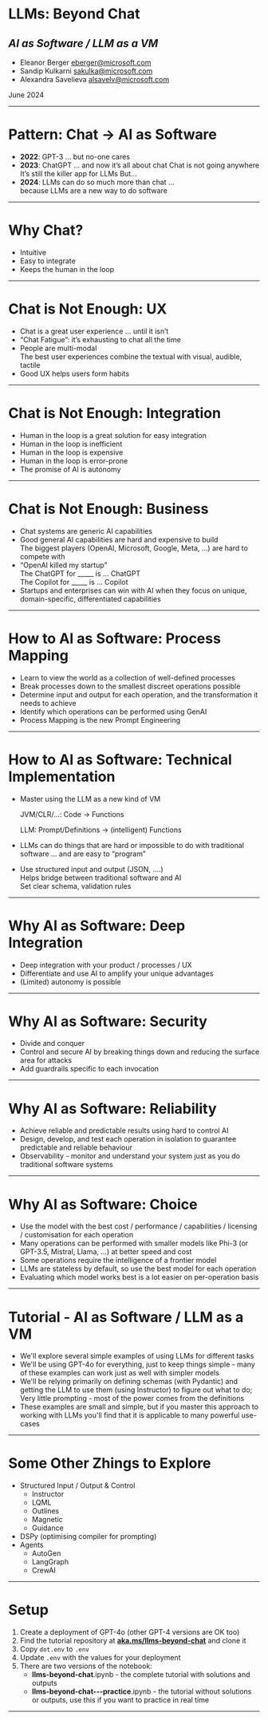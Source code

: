 # LLMs: Beyond Chat

## *AI as Software / LLM as a VM*

- Eleanor Berger <eberger@microsoft.com>
- Sandip Kulkarni <sakulka@microsoft.com>
- Alexandra Savelieva <alsavelv@microsoft.com>

June 2024

---

# Pattern: Chat -> AI as Software

- __2022__: GPT-3 … but no-one cares​
- __2023__: ChatGPT … and now it’s all about chat​ 
	   Chat is not going anywhere​
	   It’s still the killer app for LLMs​
	   But…​
- __2024__: LLMs can do so much more than chat …​  
	   because LLMs are a new way to do software

---

# Why Chat?

- Intuitive
- Easy to integrate
- Keeps the human in the loop

---

# Chat is Not Enough: UX

- Chat is a great user experience … until it isn’t​
- “Chat Fatigue”: it’s exhausting to chat all the time​
- People are multi-modal​  
	The best user experiences combine the textual with visual, audible, tactile​
- Good UX helps users form habits

---

# Chat is Not Enough: Integration

- Human in the loop is a great solution for easy integration​
- Human in the loop is inefficient
- Human in the loop is expensive
- Human in the loop is error-prone
- The promise of AI is autonomy

---

# Chat is Not Enough: Business

- Chat systems are generic AI capabilities​
- Good general AI capabilities are hard and expensive to build​  
	The biggest players (OpenAI, Microsoft, Google, Meta, …) are hard to compete with​
- “OpenAI killed my startup”​  
	The ChatGPT for _____ is … ChatGPT​  
	The Copilot for _____ is … Copilot​
- Startups and enterprises can win with AI when they focus on unique, domain-specific, differentiated capabilities

---

# How to AI as Software: Process Mapping

- Learn to view the world as a collection of well-defined processes​
- Break processes down to the smallest discreet operations possible
- Determine input and output for each operation, and the transformation it needs to achieve
- Identify which operations can be performed using GenAI​
- Process Mapping is the new Prompt Engineering

---

# How to AI as Software: Technical Implementation

- Master using the LLM as a new kind of VM​ 
	
	JVM/CLR/...: Code -> Functions​
	
	LLM: Prompt/Definitions -> (intelligent) Functions​
- LLMs can do things that are hard or impossible to do with traditional software … and are easy to “program”
- Use structured input and output (JSON, ....)​  
	Helps bridge between traditional software and AI​  
	Set clear schema, validation rules

---

# Why AI as Software: Deep Integration

- Deep integration with your product / processes / UX​
- Differentiate and use AI to amplify your unique advantages​
- (Limited) autonomy is possible

---

# Why AI as Software​: Security

- Divide and conquer
- Control and secure AI by breaking things down and reducing the surface area for attacks
- Add guardrails specific to each invocation

---

# Why AI as Software: Reliability

- Achieve reliable and predictable results using hard to control AI
- Design, develop, and test each operation in isolation to guarantee predictable and reliable behaviour
- Observability - monitor and understand your system just as you do traditional software systems

---

# Why AI as Software: Choice

- Use the model with the best cost / performance / capabilities / licensing / customisation for each operation
- Many operations can be performed with smaller models like Phi-3 (or GPT-3.5, Mistral, Llama, ...) at better speed and cost
- Some operations require the intelligence of a frontier model
- LLMs are stateless by default, so use the best model for each operation
- Evaluating which model works best is a lot easier on per-operation basis

---

# Tutorial - AI as Software / LLM as a VM

- We'll explore several simple examples of using LLMs for different tasks
- We'll be using GPT-4o for everything, just to keep things simple - many of these examples can work just as well with simpler models
- We'll be relying primarily on defining schemas (with Pydantic) and getting the LLM to use them (using Instructor) to figure out what to do; Very little prompting - most of the power comes from the definitions
- These examples are small and simple, but if you master this approach to working with LLMs you'll find that it is applicable to many powerful use-cases

---

# Some Other Zhings to Explore

- Structured Input / Output & Control
	- Instructor
	- LQML
	- Outlines
	- Magnetic
	- Guidance
- DSPy (optimising compiler for prompting)
- Agents
	- AutoGen
	- LangGraph
	- CrewAI

---

# Setup

1. Create a deployment of GPT-4o (other GPT-4 versions are OK too)
2. Find the tutorial repository at **[aka.ms/llms-beyond-chat](https://aka.ms/llms-beyond-chat)** and clone it
3. Copy `dot.env` to `.env`
4. Update `.env` with the values for your deployment
5. There are two versions of the notebook:
	- **llms-beyond-chat**.ipynb - the complete tutorial with solutions and outputs
	- **llms-beyond-chat---practice**.ipynb - the tutorial without solutions or outputs, use this if you want to practice in real time

---